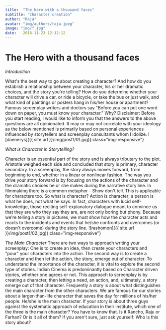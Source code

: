 ```yaml
---
title:  "The hero with a thousand faces"
subtitle: "Character creation"
author: "Raja"
avatar: "img/authors/raja.jpeg"
image: "img/f.jpg"
date:   2016-11-23 12:12:12
---
```


# The Hero with a thousand faces
_Introduction_

What's the best way to go about creating a character? And how do you establish a relationship between your character, his or her dramatic choices, and the story you're telling? How do you determine whether your character will drive a car, or ride a bicycle, or take the bus or just walk, and what kind of paintings or posters hang in his/her house or apartment? Famous screenplay writers and doctors say "Before you can put one word down on paper, you must know your character." Why? Disclaimer: Before you start reading, I would like to inform you that the answers to the above questions are all opinionated. It may or may not correlate with your ideology as the below mentioned is primarily based on personal experiences influenced by storytellers and screenplay consultants whom I idolize.
![daenerys]({{ site.url }}/img/post1/01.jpg){:class="img-responsive"}

_What is Character in Storytelling?_

Character is an essential part of the story and is always tributary to the plot. Aristotle weighed each side and concluded that story is primary, character secondary. In a screenplay, the story always moves forward, from beginning to end, whether in a linear or nonlinear fashion. The way you drive your story forward is by focusing on the actions of the character and the dramatic choices he or she makes during the narrative story line. In filmmaking there is a common metaphor - Show don't tell. This is applicable for characters too. So what is character? Action is character; a person is what he does, not what he says. In fact, characters with lucid self-knowledge, those reciting self-explanatory dialogue meant to convince us that they are who they say they are, are not only boring but phony. Because we're telling a story in pictures, we must show how the character acts and reacts to the incidents and events that he/she confronts and overcomes (or doesn't overcome) during the story line.
![rashomon]({{ site.url }}/img/post1/02.jpg){:class="img-responsive"}

_The Main Character_
There are two ways to approach writing your screenplay: One is to create an idea, then create your characters and "pour" your characters into the action. The second way is to create a character and then let the action, the story, emerge out of character. To understand the importance of the character, it is vital to explore the second type of stories. Indian Cinema is predominantly based on Character driven stories, whether one agrees or not. This approach to screenplay is by creating a character, then letting a need, an action, and, ultimately, a story emerge out of that character. Frequently a story is about what distinguishes the main character from the other characters. We are famous for our stories about a larger-than-life character that saves the day for millions of his/her people. He/she is the main character. If your story is about three guys against the systematic approach of education in their institute, which one of the three is the main character? You have to know that. Is it Rancho, Raju or Farhan? Or is it all of them? If you aren't sure, just ask yourself: Who is this story about?


